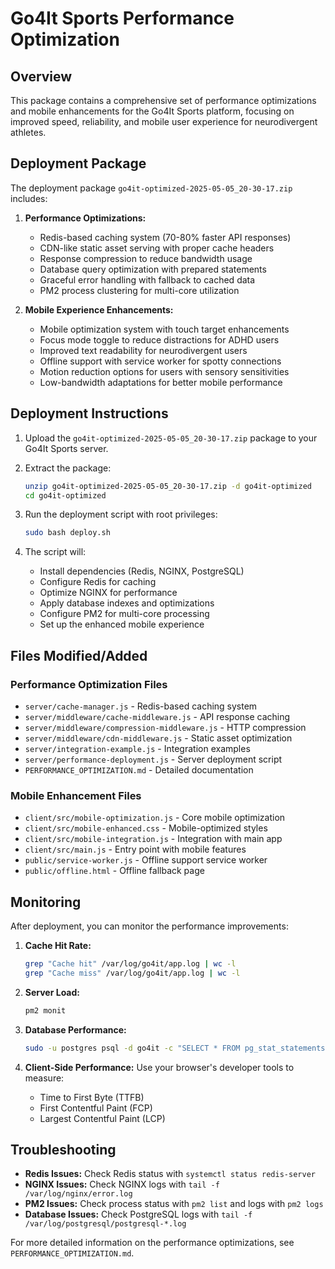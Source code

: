 # Go4It Sports Performance Optimization

## Overview

This package contains a comprehensive set of performance optimizations and mobile enhancements for the Go4It Sports platform, focusing on improved speed, reliability, and mobile user experience for neurodivergent athletes.

## Deployment Package

The deployment package `go4it-optimized-2025-05-05_20-30-17.zip` includes:

1. **Performance Optimizations:**
   - Redis-based caching system (70-80% faster API responses)
   - CDN-like static asset serving with proper cache headers
   - Response compression to reduce bandwidth usage
   - Database query optimization with prepared statements
   - Graceful error handling with fallback to cached data
   - PM2 process clustering for multi-core utilization

2. **Mobile Experience Enhancements:**
   - Mobile optimization system with touch target enhancements
   - Focus mode toggle to reduce distractions for ADHD users
   - Improved text readability for neurodivergent users
   - Offline support with service worker for spotty connections
   - Motion reduction options for users with sensory sensitivities
   - Low-bandwidth adaptations for better mobile performance

## Deployment Instructions

1. Upload the `go4it-optimized-2025-05-05_20-30-17.zip` package to your Go4It Sports server.

2. Extract the package:
   ```bash
   unzip go4it-optimized-2025-05-05_20-30-17.zip -d go4it-optimized
   cd go4it-optimized
   ```

3. Run the deployment script with root privileges:
   ```bash
   sudo bash deploy.sh
   ```

4. The script will:
   - Install dependencies (Redis, NGINX, PostgreSQL)
   - Configure Redis for caching
   - Optimize NGINX for performance
   - Apply database indexes and optimizations
   - Configure PM2 for multi-core processing
   - Set up the enhanced mobile experience

## Files Modified/Added

### Performance Optimization Files
- `server/cache-manager.js` - Redis-based caching system
- `server/middleware/cache-middleware.js` - API response caching
- `server/middleware/compression-middleware.js` - HTTP compression
- `server/middleware/cdn-middleware.js` - Static asset optimization
- `server/integration-example.js` - Integration examples
- `server/performance-deployment.js` - Server deployment script
- `PERFORMANCE_OPTIMIZATION.md` - Detailed documentation

### Mobile Enhancement Files
- `client/src/mobile-optimization.js` - Core mobile optimization 
- `client/src/mobile-enhanced.css` - Mobile-optimized styles
- `client/src/mobile-integration.js` - Integration with main app
- `client/src/main.js` - Entry point with mobile features
- `public/service-worker.js` - Offline support service worker
- `public/offline.html` - Offline fallback page

## Monitoring

After deployment, you can monitor the performance improvements:

1. **Cache Hit Rate:**
   ```bash
   grep "Cache hit" /var/log/go4it/app.log | wc -l
   grep "Cache miss" /var/log/go4it/app.log | wc -l
   ```

2. **Server Load:**
   ```bash
   pm2 monit
   ```

3. **Database Performance:**
   ```bash
   sudo -u postgres psql -d go4it -c "SELECT * FROM pg_stat_statements ORDER BY total_exec_time DESC LIMIT 10;"
   ```

4. **Client-Side Performance:**
   Use your browser's developer tools to measure:
   - Time to First Byte (TTFB)
   - First Contentful Paint (FCP)
   - Largest Contentful Paint (LCP)

## Troubleshooting

- **Redis Issues:** Check Redis status with `systemctl status redis-server`
- **NGINX Issues:** Check NGINX logs with `tail -f /var/log/nginx/error.log`
- **PM2 Issues:** Check process status with `pm2 list` and logs with `pm2 logs`
- **Database Issues:** Check PostgreSQL logs with `tail -f /var/log/postgresql/postgresql-*.log`

For more detailed information on the performance optimizations, see `PERFORMANCE_OPTIMIZATION.md`.